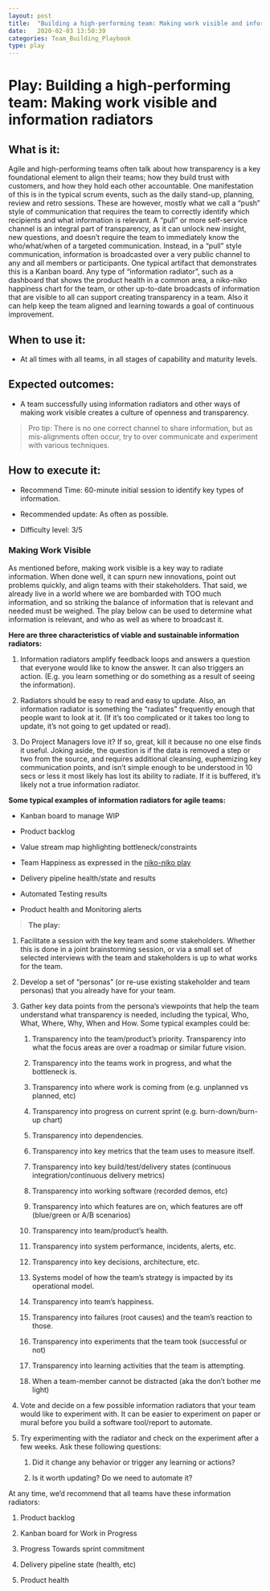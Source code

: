 ```yaml
---
layout: post
title:  "Building a high-performing team: Making work visible and information radiators"
date:   2020-02-03 13:50:39
categories: Team_Building_Playbook
type: play
---
```


Play: Building a high-performing team: Making work visible and information radiators
====================================================================================

What is it:
-----------

Agile and high-performing teams often talk about how transparency is a key
foundational element to align their teams; how they build trust with customers, 
and how they hold each other accountable. One manifestation of this is in the 
typical scrum events, such as the daily stand-up, planning, review and retro 
sessions. These are however, mostly what we call a “push” style of communication
that requires the team to correctly identify which recipients and what information
is relevant. A “pull” or more self-service channel is an integral part of transparency,
as it can unlock new insight, new questions, and doesn’t require the team to immediately
know the who/what/when of a targeted communication. Instead, in a “pull” style
communication, information is broadcasted over a very public channel to any and
all members or participants. One typical artifact that demonstrates this is a Kanban board.
Any type of “information radiator”, such as a dashboard that shows the product health in
a common area, a niko-niko happiness chart for the team, or other up-to-date
broadcasts of information that are visible to all can support creating transparency
in a team. Also it can help keep the team aligned and learning towards a goal of
continuous improvement.

When to use it:
---------------

-   At all times with all teams, in all stages of capability and maturity
    levels.

Expected outcomes:
------------------

-   A team successfully using information radiators and other ways of making
    work visible creates a culture of openness and transparency.

>   Pro tip: There is no one correct channel to share information, but as
>   mis-alignments often occur, try to over communicate and experiment with
>   various techniques.

How to execute it:
------------------

-   Recommend Time: 60-minute initial session to identify key types of
    information.

-   Recommended update: As often as possible.

-   Difficulty level: 3/5

### Making Work Visible

As mentioned before, making work visible is a key way to radiate information.
When done well, it can spurn new innovations, point out problems quickly, and
align teams with their stakeholders. That said, we already live in a world
where we are bombarded with TOO much information, and so striking the balance of
information that is relevant and needed must be weighed. The play below can be
used to determine what information is relevant, and who as well as where to broadcast it.

**Here are three characteristics of viable and sustainable information
radiators:**

1.  Information radiators amplify feedback loops and answers a question that
    everyone would like to know the answer. It can also triggers an action.
    (E.g. you learn something or do something as a result of seeing the
    information).

2.  Radiators should be easy to read and easy to update. Also, an information
    radiator is something the “radiates” frequently enough that people want to
    look at it. (If it’s too complicated or it takes too long to update, it’s
    not going to get updated or read).

3.  Do Project Managers love it? If so, great, kill it because no one else finds
    it useful. Joking aside, the question is if the data is removed a step or
    two from the source, and requires additional cleansing, euphemizing key
    communication points, and isn’t simple enough to be understood in 10 secs or
    less it most likely has lost its ability to radiate. If it is buffered, it’s 
    likely not a true information radiator.

**Some typical examples of information radiators for agile teams:**

-   Kanban board to manage WIP

-   Product backlog

-   Value stream map highlighting bottleneck/constraints

-   Team Happiness as expressed in the [niko-niko
    play](./2020-01-23-Team_Happiness_nikoniko.md)

-   Delivery pipeline health/state and results

-   Automated Testing results

-   Product health and Monitoring alerts

>   **The play:**

1.  Facilitate a session with the key team and some stakeholders. Whether this
    is done in a joint brainstorming session, or via a small set of selected
    interviews with the team and stakeholders is up to what works for the team.

2.  Develop a set of “personas” (or re-use existing stakeholder and team
    personas) that you already have for your team.

3.  Gather key data points from the persona’s viewpoints that help the team
    understand what transparency is needed, including the typical, Who, What,
    Where, Why, When and How. Some typical examples could be:

    1.  Transparency into the team/product’s priority. Transparency into what
        the focus areas are over a roadmap or similar future vision.

    2.  Transparency into the teams work in progress, and what the bottleneck
        is.

    3.  Transparency into where work is coming from (e.g. unplanned vs planned,
        etc)

    4.  Transparency into progress on current sprint (e.g. burn-down/burn-up
        chart)

    5.  Transparency into dependencies.

    6.  Transparency into key metrics that the team uses to measure itself.

    7.  Transparency into key build/test/delivery states (continuous
        integration/continuous delivery metrics)

    8.  Transparency into working software (recorded demos, etc)

    9.  Transparency into which features are on, which features are off
        (blue/green or A/B scenarios)

    10. Transparency into team/product’s health.

    11. Transparency into system performance, incidents, alerts, etc.

    12. Transparency into key decisions, architecture, etc.

    13. Systems model of how the team’s strategy is impacted by its operational
        model.

    14. Transparency into team’s happiness.

    15. Transparency into failures (root causes) and the team’s reaction to
        those.

    16. Transparency into experiments that the team took (successful or not)

    17. Transparency into learning activities that the team is attempting.

    18. When a team-member cannot be distracted (aka the don’t bother me light)

4.  Vote and decide on a few possible information radiators that your team would
    like to experiment with. It can be easier to experiment on paper or mural
    before you build a software tool/report to automate.

5.  Try experimenting with the radiator and check on the experiment after a few
    weeks. Ask these following questions:

    1.  Did it change any behavior or trigger any learning or actions?

    2.  Is it worth updating? Do we need to automate it?

At any time, we’d recommend that all teams have these information radiators:

1.  Product backlog

2.  Kanban board for Work in Progress

3.  Progress Towards sprint commitment

4.  Delivery pipeline state (health, etc)

5.  Product health
